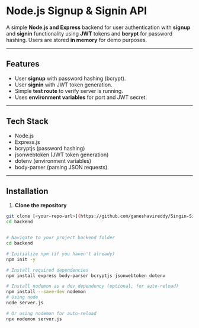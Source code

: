 # Node.js Signup & Signin API

A simple **Node.js and Express** backend for user authentication with **signup** and **signin** functionality using **JWT** tokens and **bcrypt** for password hashing. Users are stored **in memory** for demo purposes.  

---

## Features

- User **signup** with password hashing (bcrypt).  
- User **signin** with JWT token generation.  
- Simple **test route** to verify server is running.  
- Uses **environment variables** for port and JWT secret.  

---

## Tech Stack

- Node.js  
- Express.js  
- bcryptjs (password hashing)  
- jsonwebtoken (JWT token generation)  
- dotenv (environment variables)  
- body-parser (parsing JSON requests)  

---

## Installation

1. **Clone the repository**

```bash
git clone [<your-repo-url>](https://github.com/ganeshavireddy/Singin-Singup-Using-Node-Express.js.git)]
cd backend


# Navigate to your project backend folder
cd backend

# Initialize npm (if you haven't already)
npm init -y

# Install required dependencies
npm install express body-parser bcryptjs jsonwebtoken dotenv

# Install nodemon as a dev dependency (optional, for auto-reload)
npm install --save-dev nodemon
# Using node
node server.js

# Or using nodemon for auto-reload
npx nodemon server.js
